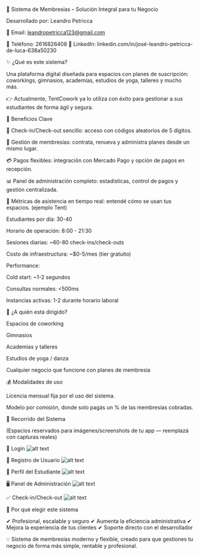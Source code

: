 🏢 Sistema de Membresías – Solución Integral para tu Negocio

Desarrollado por: Leandro Petricca

📩 Email: leandropetricca123@gmail.com

📱 Teléfono: 2616826408
🔗 LinkedIn: linkedin.com/in/josé-leandro-petricca-de-luca-638a50230

✨ ¿Qué es este sistema?

Una plataforma digital diseñada para espacios con planes de suscripción: coworkings, gimnasios, academias, estudios de yoga, talleres y mucho más.

👉 Actualmente, TentCowork ya lo utiliza con éxito para gestionar a sus estudiantes de forma ágil y segura.

🚀 Beneficios Clave

🔑 Check-in/Check-out sencillo: acceso con códigos aleatorios de 5 dígitos.

🧾 Gestión de membresías: contrata, renueva y administra planes desde un mismo lugar.

💳 Pagos flexibles: integración con Mercado Pago y opción de pagos en recepción.

📊 Panel de administración completo: estadísticas, control de pagos y gestión centralizada.

👥 Métricas de asistencia en tiempo real: entendé cómo se usan tus espacios. (ejemplo Tent)

Estudiantes por día: 30-40

Horario de operación: 8:00 - 21:30

Sesiones diarias: ~60-80 check-ins/check-outs

Costo de infraestructura: ~$0-5/mes (tier gratuito)

Performance:

Cold start: ~1-2 segundos

Consultas normales: <500ms

Instancias activas: 1-2 durante horario laboral

👥 ¿A quién está dirigido?

Espacios de coworking

Gimnasios

Academias y talleres

Estudios de yoga / danza

Cualquier negocio que funcione con planes de membresía

💰 Modalidades de uso

Licencia mensual fija por el uso del sistema.

Modelo por comisión, donde solo pagás un % de las membresías cobradas.

📸 Recorrido del Sistema

(Espacios reservados para imágenes/screenshots de tu app — reemplazá con capturas reales)

🔐 Login  ![alt text](image-1.png)

📝 Registro de Usuario  ![alt text](image.png)

👤 Perfil del Estudiante  ![alt text](image-2.png)
 
🖥️ Panel de Administración ![alt text](image-3.png) 

✅ Check-in/Check-out  ![alt text](image-4.png)

🌟 Por qué elegir este sistema

✔ Profesional, escalable y seguro
✔ Aumenta la eficiencia administrativa
✔ Mejora la experiencia de tus clientes
✔ Soporte directo con el desarrollador

💡 Sistema de membresías moderno y flexible, creado para que gestiones tu negocio de forma más simple, rentable y profesional.
